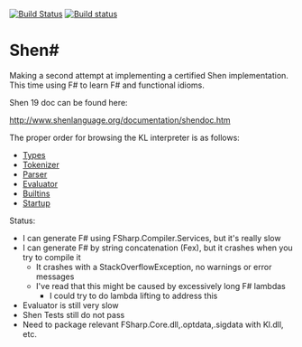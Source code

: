 [![Build Status](https://api.travis-ci.org/rkoeninger/ShenSharp.svg?branch=master)](https://travis-ci.org/rkoeninger/ShenSharp)
[![Build status](https://ci.appveyor.com/api/projects/status/dy12w63pi5kqlhyr/branch/master?svg=true)](https://ci.appveyor.com/project/rkoeninger/shensharp/branch/master)

# Shen&#35;

Making a second attempt at implementing a certified Shen implementation. This time using F# to learn F# and functional idioms.

Shen 19 doc can be found here:

http://www.shenlanguage.org/documentation/shendoc.htm

The proper order for browsing the KL interpreter is as follows:
  * [Types](https://github.com/rkoeninger/ShenSharp/blob/kl-compiler/Kl/Types.fs)
  * [Tokenizer](https://github.com/rkoeninger/ShenSharp/blob/kl-compiler/Kl/Tokenizer.fs)
  * [Parser](https://github.com/rkoeninger/ShenSharp/blob/kl-compiler/Kl/Parser.fs)
  * [Evaluator](https://github.com/rkoeninger/ShenSharp/blob/kl-compiler/Kl/Evaluator.fs)
  * [Builtins](https://github.com/rkoeninger/ShenSharp/blob/kl-compiler/Kl/Builtins.fs)
  * [Startup](https://github.com/rkoeninger/ShenSharp/blob/kl-compiler/Kl/Startup.fs)

Status:
  * I can generate F# using FSharp.Compiler.Services, but it's really slow
  * I can generate F# by string concatenation (Fex), but it crashes when you try to compile it
    * It crashes with a StackOverflowException, no warnings or error messages
    * I've read that this might be caused by excessively long F# lambdas
      * I could try to do lambda lifting to address this
  * Evaluator is still very slow
  * Shen Tests still do not pass
  * Need to package relevant FSharp.Core.dll,.optdata,.sigdata with Kl.dll, etc.
